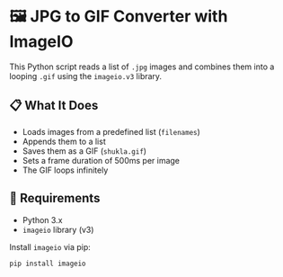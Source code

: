 # 🖼️ JPG to GIF Converter with ImageIO

This Python script reads a list of `.jpg` images and combines them into a looping `.gif` using the `imageio.v3` library.

## 📋 What It Does

- Loads images from a predefined list (`filenames`)
- Appends them to a list
- Saves them as a GIF (`shukla.gif`)
- Sets a frame duration of 500ms per image
- The GIF loops infinitely

## 🧾 Requirements

- Python 3.x
- `imageio` library (v3)

Install `imageio` via pip:

```bash
pip install imageio
